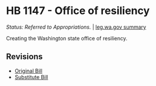 # HB 1147 - Office of resiliency
*Status: Referred to Appropriations.* | [leg.wa.gov summary](https://app.leg.wa.gov/billsummary?BillNumber=1147&Year=2021)

Creating the Washington state office of resiliency.

## Revisions
* [Original Bill](1/)
* [Substitute Bill](S/)